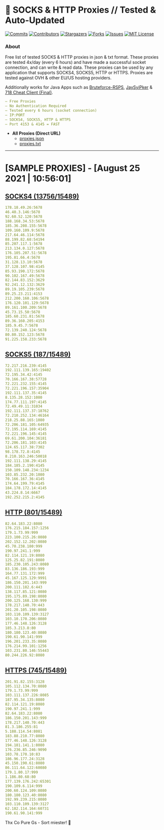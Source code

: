 <!-- MARKDOWN LINKS & IMAGES -->
<!-- https://www.markdownguide.org/basic-syntax/#reference-style-links -->
[contributors-shield]: https://img.shields.io/github/contributors/KaiBurton/free-proxies-autoupdated?style=for-the-badge
[contributors-url]: https://github.com/KaiBurton/free-proxies-autoupdated/graphs/contributors
[forks-shield]: https://img.shields.io/github/forks/KaiBurton/free-proxies-autoupdated?style=for-the-badge
[forks-url]: https://github.com/KaiBurton/free-proxies-autoupdated/network/members
[stars-shield]: https://img.shields.io/github/stars/KaiBurton/free-proxies-autoupdated?style=for-the-badge
[stars-url]: https://github.com/KaiBurton/free-proxies-autoupdated/stargazers
[issues-shield]: https://img.shields.io/github/issues/KaiBurton/free-proxies-autoupdated?style=for-the-badge
[issues-url]: https://github.com/KaiBurton/free-proxies-autoupdated/issues
[license-shield]: https://img.shields.io/github/license/KaiBurton/free-proxies-autoupdated?style=for-the-badge
[license-url]: https://github.com/KaiBurton/free-proxies-autoupdated/blob/main/LICENSE
[commit-shield]: https://img.shields.io/github/last-commit/KaiBurton/free-proxies-autoupdated?style=for-the-badge
[commit-url]: https://github.com/KaiBurton/free-proxies-autoupdated/commits/main

# 🎁 SOCKS & HTTP Proxies // Tested & Auto-Updated

[![Commits][commit-shield]][commit-url]
[![Contributors][contributors-shield]][contributors-url]
[![Stargazers][stars-shield]][stars-url]
[![Forks][forks-shield]][forks-url]
[![Issues][issues-shield]][issues-url]
[![MIT License][license-shield]][license-url]

### About
Free list of tested SOCKS & HTTP proxies in json & txt format. These proxies are tested 4x/day (every 6 hours) and have made a successful socket connection, and can write & read data. These proxies can be used by any application that supports SOCKS4, SOCKS5, HTTP or HTTPS. Proxies are tested against OVH & other EU/US hosting providers.

Additionally works for Java Apps such as [Bruteforce-RSPS](https://github.com/KaiBurton/Bruteforce-RSPS), [JaySyiPker](https://github.com/JayArrowz/JaySyiPker) & [718 Cheat Client (Final)](https://github.com/KaiBurton/718-Cheat-Client-Final). 

```yaml
— Free Proxies
— No Authentication Required
— Tested every 6 hours (socket connection)
— IP:PORT
— SOCKS4, SOCKS5, HTTP & HTTPS
— Port 4153 & 4145 = FAST
```

- **All Proxies (Direct URL)**
  - [proxies.json](https://raw.githubusercontent.com/KaiBurton/free-proxies-autoupdated/main/proxies.json)
  - [proxies.txt](https://raw.githubusercontent.com/KaiBurton/free-proxies-autoupdated/main/proxies.txt)

---

# [SAMPLE PROXIES] - [August 25 2021 | 10:56:01]

## [SOCKS4 (13756/15489)](https://raw.githubusercontent.com/KaiBurton/free-proxies-autoupdated/main/proxies-socks4.txt)
```yaml
178.18.49.26:5678
46.40.3.146:5678
92.60.52.120:5678
188.168.34.53:5678
185.36.208.155:5678
109.160.109.9:5678
217.64.46.114:5678
88.199.82.68:54194
85.207.117.1:5678
213.134.0.127:5678
176.105.207.51:5678
195.81.66.4:5678
31.128.13.10:5678
37.128.107.98:4145
85.93.190.172:5678
90.102.167.49:5678
82.144.83.152:3629
92.241.12.132:3629
89.19.105.239:5678
89.25.23.211:4153
212.200.160.106:5678
176.120.101.129:5678
89.161.100.209:5678
45.73.15.50:5678
185.60.231.81:5678
89.36.160.205:4153
185.9.45.7:5678
72.139.240.124:5678
80.80.152.123:5678
91.225.158.233:5678
```

## [SOCKS5 (187/15489)](https://raw.githubusercontent.com/KaiBurton/free-proxies-autoupdated/main/proxies-socks5.txt)
```yaml
72.217.216.239:4145
192.111.139.165:19402
72.195.34.42:4145
70.166.167.38:57728
72.221.232.155:4145
72.221.196.157:35904
192.111.137.35:4145
8.135.28.152:1080
174.77.111.197:4145
72.49.49.11:31034
192.111.137.37:18762
72.210.252.134:46164
218.25.88.165:1080
72.206.181.105:64935
72.195.114.169:4145
72.221.196.145:4145
69.61.200.104:36181
72.206.181.103:4145
124.65.117.38:7302
98.178.72.8:4145
8.210.163.246:50018
192.111.138.29:4145
184.185.2.190:4145
150.109.148.234:1234
103.85.232.20:1080
70.166.167.36:4145
174.64.199.79:4145
184.178.172.14:4145
43.224.8.14:6667
192.252.215.2:4145
```

## [HTTP (801/15489)](https://raw.githubusercontent.com/KaiBurton/free-proxies-autoupdated/main/proxies-http.txt)
```yaml
82.64.183.22:8080
176.215.184.157:1256
179.1.73.99:999
223.100.215.26:8080
202.152.12.202:8080
45.70.238.180:999
190.97.241.1:999
82.114.121.19:8080
125.25.82.191:8080
185.230.105.243:8080
83.136.186.193:999
164.77.131.172:999
45.167.125.129:9991
186.150.201.143:999
200.111.182.6:443
138.117.85.121:8080
195.175.89.198:8080
200.125.168.130:999
178.217.140.70:443
201.20.105.198:8080
103.110.109.139:3127
103.10.170.206:8080
177.46.148.126:3128
185.3.213.8:80
180.180.123.40:8080
190.61.90.141:999
196.201.233.35:8080
176.214.99.101:1256
103.231.80.146:55443
80.244.226.92:8080
```

## [HTTPS (745/15489)](https://raw.githubusercontent.com/KaiBurton/free-proxies-autoupdated/main/proxies-https.txt)
```yaml
201.91.82.155:3128
105.112.134.70:8080
179.1.73.99:999
103.111.137.226:8085
187.95.34.135:8080
82.114.121.19:8080
190.97.241.1:999
82.64.183.22:8080
186.150.201.143:999
178.217.140.70:443
81.3.186.255:81
5.188.114.54:8081
183.88.210.77:8080
177.46.148.126:3128
194.181.141.1:8080
176.236.85.246:9090
103.78.170.10:83
186.96.177.24:3128
45.150.190.61:8080
86.111.64.122:60080
179.1.80.17:999
1.186.80.68:80
177.139.176.242:65301
190.109.6.114:999
200.60.124.109:8080
180.180.123.40:8080
192.99.239.215:8080
103.110.109.139:3127
62.182.114.164:60731
190.61.90.141:999
```



Thx Co Pure Gs - Sort miester! 💟